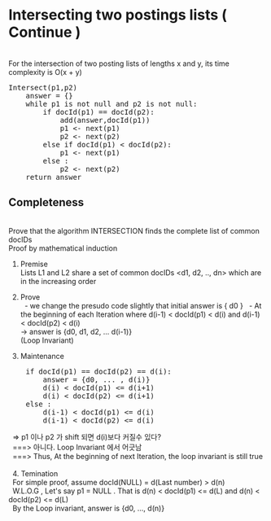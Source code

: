 Intersecting two postings lists ( Continue )
============
<br>
For the intersection of two posting lists of lengths x and y, its time complexity is O(x + y)
<br>
<pre>
Intersect(p1,p2)
	answer = {}
	while p1 is not null and p2 is not null:
		if docId(p1) == docId(p2):
			add(answer,docId(p1))
			p1 <- next(p1)
			p2 <- next(p2)
		else if docId(p1) < docId(p2):
			p1 <- next(p1)
		else :
			p2 <- next(p2)
	return answer
</pre>

Completeness
------------
<br>
Prove that the algorithm INTERSECTION finds the complete list of common docIDs
<br>
Proof by mathematical induction

1. Premise<br>
Lists L1 and L2 share a set of common docIDs <d1, d2, .., dn> which are in the increasing order

2. Prove<br>
&nbsp;&nbsp;- we change the presudo code slightly that initial answer is { d0 }
&nbsp;&nbsp;- At the beginning of each Iteration where d(i-1) < docId(p1) < d(i) and d(i-1) < docId(p2) < d(i)<br>
-> answer is {d0, d1, d2, ... d(i-1)}<br>
(Loop Invariant)

3. Maintenance
<pre>
	if docId(p1) == docId(p2) == d(i):
		answer = {d0, ... , d(i)}
		d(i) < docId(p1) <= d(i+1)
		d(i) < docId(p2) <= d(i+1)
	else :
		d(i-1) < docId(p1) <= d(i)
		d(i-1) < docId(p2) <= d(i)
</pre>
&nbsp;&nbsp;=> p1 이나 p2 가 shift 되면 d(i)보다 커질수 있다?<br>
&nbsp;&nbsp;===>  아니다. Loop Invariant 에서 어긋남<br>
&nbsp;&nbsp;===> Thus, At the beginning of next Iteration, the loop invariant is still true
<br>
<br>
&nbsp;&nbsp;4. Temination<br>
&nbsp;&nbsp;For simple proof, assume docId(NULL) = d(Last number) > d(n)<br>
&nbsp;&nbsp;W.L.O.G , Let's say p1 = NULL . That is d(n) < docId(p1) <= d(L) and d(n) < docId(p2) <= d(L) <br>
&nbsp;&nbsp;By the Loop invariant, answer is {d0, ..., d(n)}